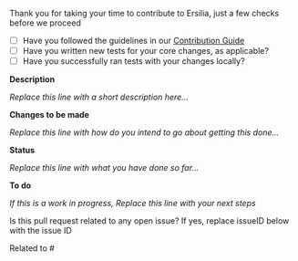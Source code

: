 Thank you for taking your time to contribute to Ersilia, just a few checks before we proceed
- [ ] Have you followed the guidelines in our [Contribution Guide](https://github.com/ersilia-os/ersilia/blob/master/CONTRIBUTING.md)
- [ ] Have you written new tests for your core changes, as applicable?
- [ ] Have you successfully ran tests with your changes locally?

**Description**

_Replace this line with a short description here..._

**Changes to be made**

_Replace this line with how do you intend to go about getting this done..._

**Status**

_Replace this line with what you have done so far..._

**To do**

_If this is a work in progress, Replace this line with your next steps_

Is this pull request related to any open issue? If yes, replace issueID below with the issue ID

Related to #<issueID> 